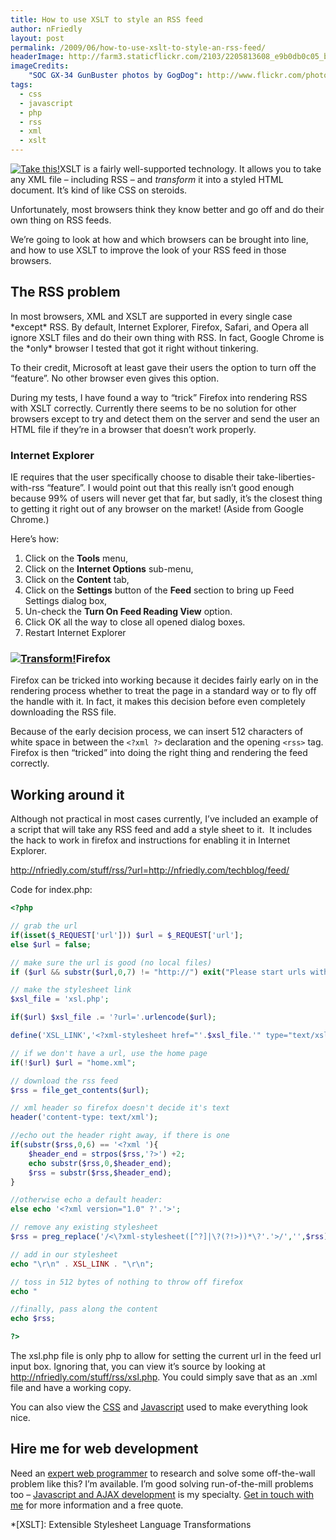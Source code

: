 ```yaml
---
title: How to use XSLT to style an RSS feed
author: nFriedly
layout: post
permalink: /2009/06/how-to-use-xslt-to-style-an-rss-feed/
headerImage: http://farm3.staticflickr.com/2103/2205813608_e9b0db0c05_b.jpg
imageCredits:
	"SOC GX-34 GunBuster photos by GogDog": http://www.flickr.com/photos/gogdog/sets/72157603753867140/with/2240855570/
tags:
  - css
  - javascript
  - php
  - rss
  - xml
  - xslt
---
```

[<img class="alignright" src="http://farm3.static.flickr.com/2097/2240855570_4529cf9f6d_m.jpg" alt="Take this!" />][1]XSLT is a fairly well-supported technology. It allows you to take any XML file &#8211; including RSS &#8211; and *transform* it into a styled HTML document. It&#8217;s kind of like CSS on steroids.

Unfortunately, most browsers think they know better and go off and do their own thing on RSS feeds.

We&#8217;re going to look at how and which browsers can be brought into line, and how to use XSLT to improve the look of your RSS feed in those browsers.

<!--more-->

## The RSS problem

In most browsers, XML and XSLT are supported in every single case \*except\* RSS. By default, Internet Explorer, Firefox, Safari, and Opera all ignore XSLT files and do their own thing with RSS. In fact, Google Chrome is the \*only\* browser I tested that got it right without tinkering.

To their credit, Microsoft at least gave their users the option to turn off the &#8220;feature&#8221;. No other browser even gives this option.

During my tests, I have found a way to &#8220;trick&#8221; Firefox into rendering RSS with XSLT correctly. Currently there seems to be no solution for other browsers except to try and detect them on the server and send the user an HTML file if they&#8217;re in a browser that doesn&#8217;t work properly.

### Internet Explorer

IE requires that the user specifically choose to disable their take-liberties-with-rss &#8220;feature&#8221;. I would point out that this really isn&#8217;t good enough because 99% of users will never get that far, but sadly, it&#8217;s the closest thing to getting it right out of any browser on the market! (Aside from Google Chrome.)

Here&#8217;s how:

1.  Click on the **Tools** menu,
2.  Click on the **Internet Options** sub-menu,
3.  Click on the **Content** tab,
4.  Click on the **Settings** button of the **Feed** section to bring up Feed Settings dialog box,
5.  Un-check the **Turn On Feed Reading View** option.
6.  Click OK all the way to close all opened dialog boxes.
7.  Restart Internet Explorer

### [<img class="alignright" src="http://farm3.static.flickr.com/2172/2240065731_86c22f48c1_m.jpg" alt="Transform!" />][2]Firefox

Firefox can be tricked into working because it decides fairly early on in the rendering process whether to treat the page in a standard way or to fly off the handle with it. In fact, it makes this decision before even completely downloading the RSS file.

Because of the early decision process, we can insert 512 characters of white space in between the `<?xml ?>` declaration and the opening `<rss>` tag. Firefox is then &#8220;tricked&#8221; into doing the right thing and rendering the feed correctly.

## Working around it

Although not practical in most cases currently, I&#8217;ve included an example of a script that will take any RSS feed and add a style sheet to it.  It includes the hack to work in firefox and instructions for enabling it in Internet Explorer.

<http://nfriedly.com/stuff/rss/?url=http://nfriedly.com/techblog/feed/>

Code for index.php:

``` php
<?php

// grab the url
if(isset($_REQUEST['url'])) $url = $_REQUEST['url'];
else $url = false;

// make sure the url is good (no local files)
if ($url && substr($url,0,7) != "http://") exit("Please start urls with 'http://'");

// make the stylesheet link
$xsl_file = 'xsl.php';

if($url) $xsl_file .= '?url='.urlencode($url);

define('XSL_LINK','<?xml-stylesheet href="'.$xsl_file.'" type="text/xsl" ?>');

// if we don't have a url, use the home page
if(!$url) $url = "home.xml";

// download the rss feed
$rss = file_get_contents($url);

// xml header so firefox doesn't decide it's text
header('content-type: text/xml');

//echo out the header right away, if there is one
if(substr($rss,0,6) == '<?xml '){
	$header_end = strpos($rss,'?>') +2;
	echo substr($rss,0,$header_end);
	$rss = substr($rss,$header_end);
}

//otherwise echo a default header:
else echo '<?xml version="1.0" ?'.'>';

// remove any existing stylesheet
$rss = preg_replace('/<\?xml-stylesheet([^?]|\?(?!>))*\?'.'>/','',$rss);  // uses lookahead

// add in our stylesheet
echo "\r\n" . XSL_LINK . "\r\n";

// toss in 512 bytes of nothing to throw off firefox
echo "                                                                                                                                                                                                                                                                                                                                                                                                                                                                                                                                                                                                                                                                                                 ";

//finally, pass along the content
echo $rss;

?>
```

The xsl.php file is only php to allow for setting the current url in the feed url input box. Ignoring that, you can view it&#8217;s source by looking at <http://nfriedly.com/stuff/rss/xsl.php>. You could simply save that as an .xml file and have a working copy.

You can also view the [CSS][3] and [Javascript][4] used to make everything look nice.

## Hire me for web development

Need an [expert web programmer][5] to research and solve some off-the-wall problem like this? I&#8217;m available. I&#8217;m good solving run-of-the-mill problems too &#8211; [Javascript and AJAX development][6] is my specialty. [Get in touch with me][7] for more information and a free quote.

 [1]: http://www.flickr.com/photos/gogdog/2240855570/
 [2]: http://www.flickr.com/photos/gogdog/2240065731/
 [3]: http://nfriedly.com/stuff/rss/theme/style.css
 [4]: http://nfriedly.com/stuff/rss/scripts.js
 [5]: http://nfriedly.com/webdev
 [6]: http://nfriedly.com/webdev/javascript
 [7]: http://nfriedly.com/contact

 *[XSLT]: Extensible Stylesheet Language Transformations